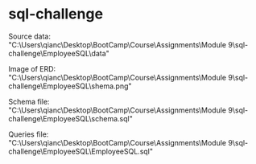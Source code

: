 # sql-challenge

Source data: "C:\Users\qianc\Desktop\BootCamp\Course\Assignments\Module 9\sql-challenge\EmployeeSQL\data"

Image of ERD: "C:\Users\qianc\Desktop\BootCamp\Course\Assignments\Module 9\sql-challenge\EmployeeSQL\shema.png"

Schema file: "C:\Users\qianc\Desktop\BootCamp\Course\Assignments\Module 9\sql-challenge\EmployeeSQL\schema.sql"

Queries file: "C:\Users\qianc\Desktop\BootCamp\Course\Assignments\Module 9\sql-challenge\EmployeeSQL\EmployeeSQL.sql"

